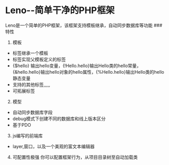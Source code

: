 Leno--简单干净的PHP框架
====
Leno是一个简单的PHP框架，该框架支持模板继承，自动同步数据库等功能
###特性
 1. 模板
  * <extend>标签继承一个模板
  * <imlement>标签实现父模板定义的<child>标签
  * {$hello} 输出hello变量，{!Hello.hello}输出Hello类的hello常量，{&hello.hello}输出hello对象的hello属性，{%Hello.hello}输出Hello类的hello静态变量
  * 支持的其他标签<llist>,<eq>,<neq>,<in>,<nin>,<dump>
  * 可拓展标签

 2. 模型
  * 自动同步数据库字段
  * debug模式下创建不同的数据库和线上版本区分
  * 基于PDO
 3. js编写的前端库
  * layer,窗口，以及一个美观的富文本编辑器
 4. 可配置性极强
  你可以配置框架行为，从项目目录树至自动加载类

